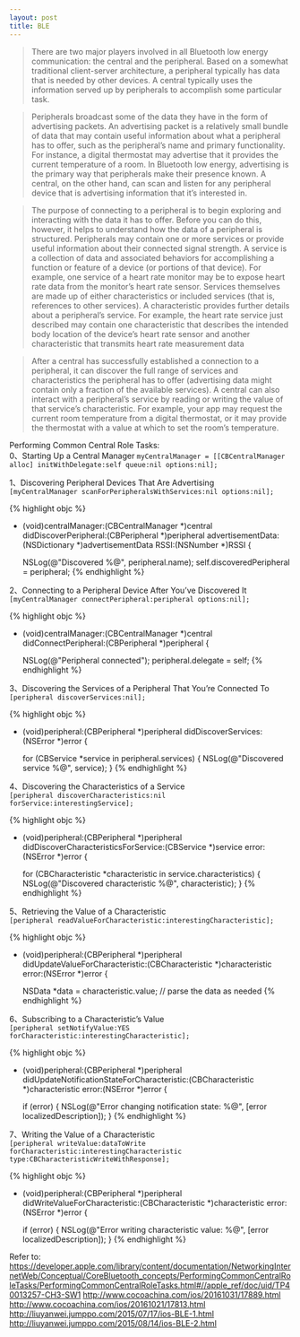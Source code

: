 ```yaml
---
layout: post
title: BLE
---
```


>There are two major players involved in all Bluetooth low energy communication: the central and the peripheral. Based on a somewhat traditional client-server architecture, a peripheral typically has data that is needed by other devices. A central typically uses the information served up by peripherals to accomplish some particular task.

>Peripherals broadcast some of the data they have in the form of advertising packets. An advertising packet is a relatively small bundle of data that may contain useful information about what a peripheral has to offer, such as the peripheral’s name and primary functionality. For instance, a digital thermostat may advertise that it provides the current temperature of a room. In Bluetooth low energy, advertising is the primary way that peripherals make their presence known.
A central, on the other hand, can scan and listen for any peripheral device that is advertising information that it’s interested in.

>The purpose of connecting to a peripheral is to begin exploring and interacting with the data it has to offer. Before you can do this, however, it helps to understand how the data of a peripheral is structured.
Peripherals may contain one or more services or provide useful information about their connected signal strength. A service is a collection of data and associated behaviors for accomplishing a function or feature of a device (or portions of that device). For example, one service of a heart rate monitor may be to expose heart rate data from the monitor’s heart rate sensor.
Services themselves are made up of either characteristics or included services (that is, references to other services). A characteristic provides further details about a peripheral’s service. For example, the heart rate service just described may contain one characteristic that describes the intended body location of the device’s heart rate sensor and another characteristic that transmits heart rate measurement data

>After a central has successfully established a connection to a peripheral, it can discover the full range of services and characteristics the peripheral has to offer (advertising data might contain only a fraction of the available services).
A central can also interact with a peripheral’s service by reading or writing the value of that service’s characteristic. For example, your app may request the current room temperature from a digital thermostat, or it may provide the thermostat with a value at which to set the room’s temperature.

Performing Common Central Role Tasks:  
0、Starting Up a Central Manager
`myCentralManager = [[CBCentralManager alloc] initWithDelegate:self queue:nil options:nil];`  

1、Discovering Peripheral Devices That Are Advertising  
`[myCentralManager scanForPeripheralsWithServices:nil options:nil];`  

{% highlight objc %}
- (void)centralManager:(CBCentralManager *)central
 didDiscoverPeripheral:(CBPeripheral *)peripheral
     advertisementData:(NSDictionary *)advertisementData
                  RSSI:(NSNumber *)RSSI {

    NSLog(@"Discovered %@", peripheral.name);
    self.discoveredPeripheral = peripheral;
{% endhighlight %}

2、Connecting to a Peripheral Device After You’ve Discovered It  
`[myCentralManager connectPeripheral:peripheral options:nil];`  

{% highlight objc %}
- (void)centralManager:(CBCentralManager *)central
  didConnectPeripheral:(CBPeripheral *)peripheral {

    NSLog(@"Peripheral connected");
    peripheral.delegate = self;
{% endhighlight %}

3、Discovering the Services of a Peripheral That You’re Connected To  
`[peripheral discoverServices:nil];`  

{% highlight objc %}
- (void)peripheral:(CBPeripheral *)peripheral
didDiscoverServices:(NSError *)error {

    for (CBService *service in peripheral.services) {
        NSLog(@"Discovered service %@", service);
    }
{% endhighlight %}

4、Discovering the Characteristics of a Service  
`[peripheral discoverCharacteristics:nil forService:interestingService];`  

{% highlight objc %}
- (void)peripheral:(CBPeripheral *)peripheral
didDiscoverCharacteristicsForService:(CBService *)service
             error:(NSError *)error {

    for (CBCharacteristic *characteristic in service.characteristics) {
        NSLog(@"Discovered characteristic %@", characteristic);
    }
{% endhighlight %}

5、Retrieving the Value of a Characteristic  
`[peripheral readValueForCharacteristic:interestingCharacteristic];`  

{% highlight objc %}
- (void)peripheral:(CBPeripheral *)peripheral
didUpdateValueForCharacteristic:(CBCharacteristic *)characteristic
             error:(NSError *)error {

    NSData *data = characteristic.value;
    // parse the data as needed
{% endhighlight %}

6、Subscribing to a Characteristic’s Value  
`[peripheral setNotifyValue:YES forCharacteristic:interestingCharacteristic];`  

{% highlight objc %}
- (void)peripheral:(CBPeripheral *)peripheral
didUpdateNotificationStateForCharacteristic:(CBCharacteristic *)characteristic
             error:(NSError *)error {

    if (error) {
        NSLog(@"Error changing notification state: %@",
           [error localizedDescription]);
    }
{% endhighlight %}

7、Writing the Value of a Characteristic  
`[peripheral writeValue:dataToWrite forCharacteristic:interestingCharacteristic type:CBCharacteristicWriteWithResponse];`  

{% highlight objc %}
- (void)peripheral:(CBPeripheral *)peripheral
didWriteValueForCharacteristic:(CBCharacteristic *)characteristic
             error:(NSError *)error {

    if (error) {
        NSLog(@"Error writing characteristic value: %@",
            [error localizedDescription]);
    }
{% endhighlight %}

Refer to:<br />
<https://developer.apple.com/library/content/documentation/NetworkingInternetWeb/Conceptual/CoreBluetooth_concepts/PerformingCommonCentralRoleTasks/PerformingCommonCentralRoleTasks.html#//apple_ref/doc/uid/TP40013257-CH3-SW1>
<http://www.cocoachina.com/ios/20161031/17889.html><br />
<http://www.cocoachina.com/ios/20161021/17813.html><br />
<http://liuyanwei.jumppo.com/2015/07/17/ios-BLE-1.html><br />
<http://liuyanwei.jumppo.com/2015/08/14/ios-BLE-2.html><br />
